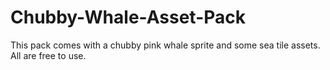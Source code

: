 # Chubby-Whale-Asset-Pack
This pack comes with a chubby pink whale sprite and some sea tile assets. All are free to use.
